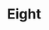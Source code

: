 ---
title: Eight
tags: ["eight", "infinity", "balance", "cycle", "symmetry", "eternity", "universe"]
icon: eight
svg: '<svg xmlns="http://www.w3.org/2000/svg" width="24" height="24" fill="none" viewBox="0 0 24 24" stroke-width="1.5" stroke-linecap="round" stroke-linejoin="round" stroke="currentColor"><path d="M11.875 12S15 12.625 15 14.5 13.6 17 11.875 17s-3.125-.625-3.125-2.5 3.125-2.5 3.125-2.5m0 0S15 11.375 15 9.5 13.6 7 11.875 7 8.75 7.625 8.75 9.5s3.125 2.5 3.125 2.5"/></svg>'
---